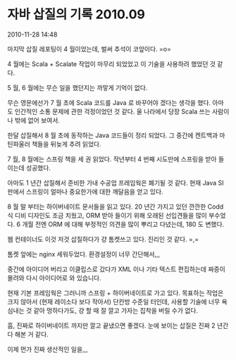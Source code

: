 # 자바 삽질의 기록 2010.09

2010-11-28 14:48

마지막 삽질 레포팅이 4 월이었는데, 벌써 추석이 코앞이다. =o=

4 월에는 Scala + Scalate 작업이 마무리 되었었고 이 기술을 사용하려 했었던 것 같다.

5 월, 6 월에는 무슨 일을 했던지는 까맣게 기억이 없다.

무슨 영문에선가 7 월 초에 Scala 코드를 Java 로 바꾸어야 겠다는 생각을 했다.
아마도 인간적인 소통 문제에 관한 걱정이었던 것 같다.
울 나라에서 당장 Scala 쓰는 사람이 나 밖에 없어 보여서.

한달 삽질해서 8 월 초에 동작하는 Java 코드들이 정리 되었다.
그 중간에 켄트백과 마틴파울러 책들을 뒤늦게 추려 읽었다.

7 월, 8 월에는 스프링 책을 세 권 읽었다.
작년부터 4 번째 시도만에 스프링을 받아 들이는데 성공했다.

아마도 1 년간 삽질해서 준비한 가내 수공업 프레임웍은 폐기될 것 같다.
현재 Java SI 판에서 스프링이 얼마나 중요한가에 대한 깨달음을 얻고 있다.

8 월 말 부터는 하이버네이트 문서들을 읽고 있다.
20 년간 가지고 있던 깐깐한 Codd 식 디비 디자인도 조금 치웠고,
ORM 받아 들이기 위해 오래된 선입견들을 많이 부수었다.
6 개월 전엔 ORM 에 대해 부정적인 의견을 많이 뿌리고 다녔는데, 180 도 변했다.

웹 컨테이너도 이것 저것 삽질하다가 걍 톰켓쓰고 있다.
진리인 것 같다. =,=

톰켓 앞에는 nginx 세워두었다.
환경설정이 너무 간단해서,,,

중간에 아이디어 버리고 이클립스로 갔다가 XML 이나 기타 텍스트 편집하는데 짜증이 몰려와
다시 아이디어로 와 있습니다.

현재 기본 프레임웍은 그러니까 스프링 + 하이버네이트로 가고 있다.
목표하는 작업은 크지 않아서 (현재 레이소다 보다 작아서) 단칸방 수준일 터인데,
사용할 기술에 너무 욕심내는 것 같아 멍하다가도,
걍 할 때 잘 깔고 가자는 집착을 버릴 수가 없다.

흠, 진짜로 하이버네이트 까지만 깔고 끝냈으면 좋겠다.
눈에 보이는 삽질은 진짜 2 년간 다 해본 거 같다.

이제 먼가 진짜 생산적인 일을,,,